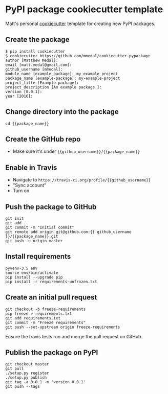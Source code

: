 # PyPI package cookiecutter template

Matt's personal [cookiecutter](https://cookiecutter.readthedocs.io/en/latest/) template for creating new PyPI packages.

## Create the package

    $ pip install cookiecutter
    $ cookiecutter https://github.com/mmedal/cookiecutter-pypackage
    author [Matthew Medal]:
    email [matt.medal@gmail.com]:
    github_username [mmedal]:
    module_name [example_package]: my_example_project
    package_name [example-package]: my-example-project
    project_title [Example package]:
    project_description [An example package.]:
    version [0.0.1]:
    year [2016]:

## Change directory into the package

    cd {{package_name}}

## Create the GitHub repo

* Make sure it's under `{{github_username}}/{{package_name}}`

## Enable in Travis

* Navigate to `https://travis-ci.org/profile/{{github_username}}`
* "Sync account"
* Turn on

## Push the package to GitHub

    git init
    git add .
    git commit -m "Initial commit"
    git remote add origin git@github.com:{{ github_username }}/{{package_name}}.git
    git push -u origin master

## Install requirements

    pyvenv-3.5 env
    source env/bin/activate
    pip install --upgrade pip
    pip install -r requirements-unfrozen.txt

## Create an initial pull request

    git checkout -b freeze-requirements
    pip freeze > requirements.txt
    git add requirements.txt
    git commit -m "Freeze requirements"
    git push --set-upstream origin freeze-requirements

Ensure the travis tests run and merge the pull request on GitHub.

## Publish the package on PyPI

    git checkout master
    git pull
    ./setup.py register
    ./setup.py publish
    git tag -a 0.0.1 -m 'version 0.0.1'
    git push --tags
